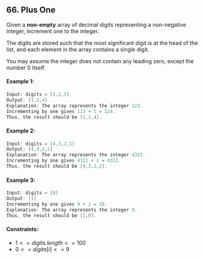 ## 66. Plus One

Given a **non-empty** array of decimal digits representing a non-negative integer, increment one to the integer.

The digits are stored such that the most significant digit is at the head of the list, and each element in the array contains a single digit.

You may assume the integer does not contain any leading zero, except the number 0 itself.

#### Example 1:

 ```cpp
 Input: digits = [1,2,3]
 Output: [1,2,4]
 Explanation: The array represents the integer 123.
 Incrementing by one gives 123 + 1 = 124.
 Thus, the result should be [1,2,4].
 ```

#### Example 2:

 ```cpp
 Input: digits = [4,3,2,1]
 Output: [4,3,2,2]
 Explanation: The array represents the integer 4321.
 Incrementing by one gives 4321 + 1 = 4322. 
 Thus, the result should be [4,3,2,2].
 ```

#### Example 3:

 ```cpp
 Input: digits = [0]
 Output: [1]
 Incrementing by one gives 9 + 1 = 10.
 Explanation: The array represents the integer 9.
 Thus, the result should be [1,0].
 ```

#### Constraints:

- $1 <= digits.length <= 100$
- $0 <= digits[i] <= 9$
